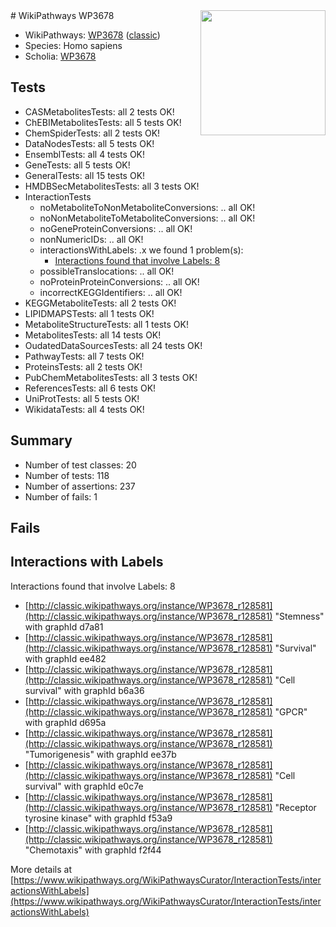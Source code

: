 <img style="float: right; width: 200px" src="https://upload.wikimedia.org/wikipedia/commons/thumb/8/83/Wplogo_with_text_500.png/640px-Wplogo_with_text_500.png" />
# WikiPathways WP3678

* WikiPathways: [WP3678](https://wikipathways.org/pathways/WP3678) ([classic](https://classic.wikipathways.org/instance/WP3678))
* Species: Homo sapiens
* Scholia: [WP3678](https://scholia.toolforge.org/wikipathways/WP3678)
## Tests
* CASMetabolitesTests: all 2 tests OK!
* ChEBIMetabolitesTests: all 5 tests OK!
* ChemSpiderTests: all 2 tests OK!
* DataNodesTests: all 5 tests OK!
* EnsemblTests: all 4 tests OK!
* GeneTests: all 5 tests OK!
* GeneralTests: all 15 tests OK!
* HMDBSecMetabolitesTests: all 3 tests OK!
* InteractionTests
    * noMetaboliteToNonMetaboliteConversions: .. all OK!
    * noNonMetaboliteToMetaboliteConversions: .. all OK!
    * noGeneProteinConversions: .. all OK!
    * nonNumericIDs: .. all OK!
    * interactionsWithLabels: .x we found 1 problem(s):
        * [Interactions found that involve Labels: 8](#630d267f)
    * possibleTranslocations: .. all OK!
    * noProteinProteinConversions: .. all OK!
    * incorrectKEGGIdentifiers: .. all OK!
* KEGGMetaboliteTests: all 2 tests OK!
* LIPIDMAPSTests: all 1 tests OK!
* MetaboliteStructureTests: all 1 tests OK!
* MetabolitesTests: all 14 tests OK!
* OudatedDataSourcesTests: all 24 tests OK!
* PathwayTests: all 7 tests OK!
* ProteinsTests: all 2 tests OK!
* PubChemMetabolitesTests: all 3 tests OK!
* ReferencesTests: all 6 tests OK!
* UniProtTests: all 5 tests OK!
* WikidataTests: all 4 tests OK!


## Summary

* Number of test classes: 20
* Number of tests: 118
* Number of assertions: 237
* Number of fails: 1

## Fails

<a name="630d267f" />

## Interactions with Labels

Interactions found that involve Labels: 8

* [http://classic.wikipathways.org/instance/WP3678_r128581](http://classic.wikipathways.org/instance/WP3678_r128581) "Stemness" with graphId d7a81
* [http://classic.wikipathways.org/instance/WP3678_r128581](http://classic.wikipathways.org/instance/WP3678_r128581) "Survival" with graphId ee482
* [http://classic.wikipathways.org/instance/WP3678_r128581](http://classic.wikipathways.org/instance/WP3678_r128581) "Cell survival" with graphId b6a36
* [http://classic.wikipathways.org/instance/WP3678_r128581](http://classic.wikipathways.org/instance/WP3678_r128581) "GPCR" with graphId d695a
* [http://classic.wikipathways.org/instance/WP3678_r128581](http://classic.wikipathways.org/instance/WP3678_r128581) "Tumorigenesis" with graphId ee37b
* [http://classic.wikipathways.org/instance/WP3678_r128581](http://classic.wikipathways.org/instance/WP3678_r128581) "Cell survival" with graphId e0c7e
* [http://classic.wikipathways.org/instance/WP3678_r128581](http://classic.wikipathways.org/instance/WP3678_r128581) "Receptor
tyrosine 
kinase" with graphId f53a9
* [http://classic.wikipathways.org/instance/WP3678_r128581](http://classic.wikipathways.org/instance/WP3678_r128581) "Chemotaxis" with graphId f2f44


More details at [https://www.wikipathways.org/WikiPathwaysCurator/InteractionTests/interactionsWithLabels](https://www.wikipathways.org/WikiPathwaysCurator/InteractionTests/interactionsWithLabels)

